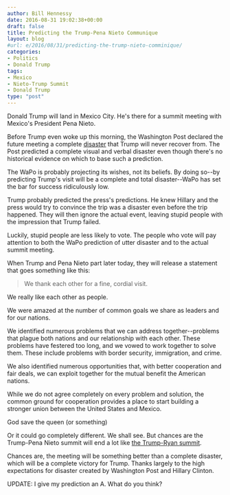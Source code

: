 ```yaml
---
author: Bill Hennessy
date: 2016-08-31 19:02:38+00:00
draft: false
title: Predicting the Trump-Pena Nieto Communique
layout: blog
#url: e/2016/08/31/predicting-the-trump-nieto-comminique/
categories:
- Politics
- Donald Trump
tags:
- Mexico
- Nieto-Trump Summit
- Donald Trump
type: "post"
---
```


Donald Trump will land in Mexico City. He's there for a summit meeting with Mexico's President Pena Nieto.

Before Trump even woke up this morning, the Washington Post declared the future meeting a complete [disaster](https://www.breitbart.com/big-journalism/2016/08/31/trump-mexico-washington-post-disaster/) that Trump will never recover from. The Post predicted a complete visual and verbal disaster even though there's no historical evidence on which to base such a prediction.

The WaPo is probably projecting its wishes, not its beliefs. By doing so--by predicting Trump's visit will be a complete and total disaster--WaPo has set the bar for success ridiculously low.

Trump probably predicted the press's predictions. He knew Hillary and the press would try to convince the trip was a disaster even before the trip happened. They will then ignore the actual event, leaving stupid people with the impression that Trump failed.

Luckily, stupid people are less likely to vote. The people who vote will pay attention to both the WaPo prediction of utter disaster and to the actual summit meeting.

When Trump and Pena Nieto part later today, they will release a statement that goes something like this:



> We thank each other for a fine, cordial visit.

We really like each other as people.

We were amazed at the number of common goals we share as leaders and for our nations.

We identified numerous problems that we can address together--problems that plague both nations and our relationship with each other. These problems have festered too long, and we vowed to work together to solve them. These include problems with border security, immigration, and crime.

We also identified numerous opportunities that, with better cooperation and fair deals, we can exploit together for the mutual benefit the American nations.

While we do not agree completely on every problem and solution, the common ground for cooperation provides a place to start building a stronger union between the United States and Mexico.

God save the queen (or something)



Or it could go completely different. We shall see. But chances are the Trump-Pena Nieto summit will end a lot like [the Trump-Ryan summit](https://hennessysview.com/2016/05/11/heres-how-the-ryan-trump-meeting-ends/).

Chances are, the meeting will be something better than a complete disaster, which will be a complete victory for Trump. Thanks largely to the high expectations for disaster created by Washington Post and Hillary Clinton.

UPDATE:  I give my prediction an A. What do you think?
